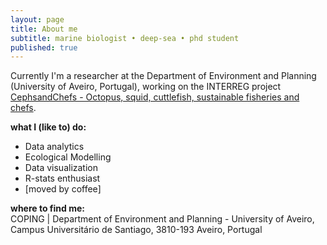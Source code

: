 ```yaml
---
layout: page
title: About me
subtitle: marine biologist • deep-sea • phd student
published: true
---
```

Currently I'm a researcher at the Department of Environment and Planning (University of Aveiro, Portugal), working on the INTERREG project [CephsandChefs - Octopus, squid, cuttlefish, sustainable fisheries and chefs](https://www.cephsandchefs.com/).

**what I (like to) do:**  

 - Data analytics
 - Ecological Modelling
 - Data visualization  
 - R-stats enthusiast 
 - [moved by coffee]

**where to find me:**  
COPING | Department of Environment and Planning - University of Aveiro, Campus Universitário de Santiago, 3810-193 Aveiro, Portugal  
